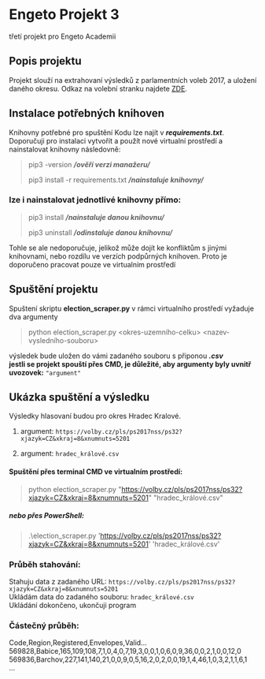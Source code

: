 
# Engeto Projekt 3

třetí projekt pro Engeto Academii

## Popis projektu

Projekt slouží na extrahovaní výsledků z parlamentních voleb 2017, a uložení daného okresu. Odkaz na volební stranku najdete [ZDE](https://volby.cz/pls/ps2017nss/ps3?xjazyk=CZ).

## Instalace potřebných knihoven

Knihovny potřebné pro spuštění Kodu lze najít v ***requirements.txt***. <br>
Doporučuji pro instalaci vytvořít a použít nové virtualní prostředí
a nainstalovat knihovny následovně:
> pip3 -version ***/ověří verzi manažeru/***
> 
> pip3 install -r requirements.txt ***/nainstaluje knihovny/*** 

### lze i nainstalovat jednotlivé knihovny přímo:

>pip3 install <jmeno-knihovny> ***/nainstaluje danou knihovnu/***
> 
> pip3 uninstall <jmeno-knihovny> ***/odinstaluje danou knihovnu/***

Tohle se ale nedoporučuje, jelikož může dojít ke konfliktům s jinými knihovnami, nebo rozdílu ve verzích podpůrných knihoven.
Proto je doporučeno pracovat pouze ve virtualním prostředí

## Spuštění projektu

Spuštení skriptu **election_scraper.py** v rámci virtualního prostředí vyžaduje dva argumenty
>python election_scraper.py <okres-uzemního-celku> <nazev-vysledního-souboru>

výsledek bude uložen do vámi zadaného souboru s připonou ***.csv*** <br>
**jestli se projekt spouští přes CMD, je důležité, aby argumenty byly uvnitř uvozovek:** `"argument"`

## Ukázka spuštění a výsledku

Výsledky hlasovaní budou pro okres Hradec Kralové. <br>

1. argument: `https://volby.cz/pls/ps2017nss/ps32?xjazyk=CZ&xkraj=8&xnumnuts=5201`

2. argument: `hradec_králové.csv`

#### Spuštění přes terminal CMD ve virtualním prostředí:

>python election_scraper.py "https://volby.cz/pls/ps2017nss/ps32?xjazyk=CZ&xkraj=8&xnumnuts=5201" "hradec_králové.csv"

##### nebo přes PowerShell:

>.\election_scraper.py 'https://volby.cz/pls/ps2017nss/ps32?xjazyk=CZ&xkraj=8&xnumnuts=5201' 'hradec_králové.csv'

### Průběh stahování:

Stahuju data z zadaného URL: `https://volby.cz/pls/ps2017nss/ps32?xjazyk=CZ&xkraj=8&xnumnuts=5201` <br>
Ukládám data do zadaného souboru: `hradec_králové.csv` <br>
Ukládání dokončeno, ukončuji program

### Částečný průběh:

Code,Region,Registered,Envelopes,Valid...<br>
569828,Babice,165,109,108,7,1,0,4,0,7,19,3,0,0,1,0,6,0,9,36,0,0,2,1,0,0,12,0<br>
569836,Barchov,227,141,140,21,0,0,9,0,5,16,2,0,2,0,0,19,1,4,46,1,0,3,2,1,1,6,1<br>...
